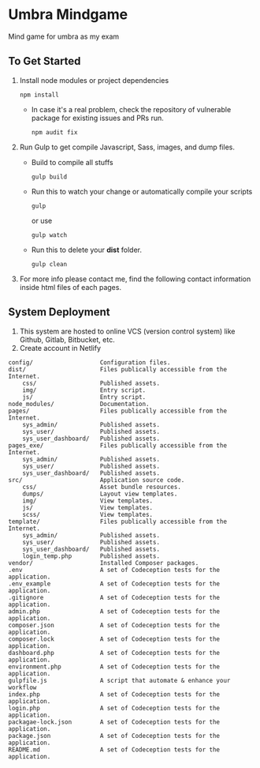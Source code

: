 # Umbra Mindgame

Mind game for umbra as my exam

## To Get Started

1. Install node modules or project dependencies

   ```
   npm install
   ```

   - In case it's a real problem, check the repository of vulnerable package for existing issues and PRs run.
     ```
     npm audit fix
     ```

2. Run Gulp to get compile Javascript, Sass, images, and dump files.

   - Build to compile all stuffs

     ```
     gulp build
     ```

   - Run this to watch your change or automatically compile your scripts

     ```
     gulp
     ```

     or use

     ```
     gulp watch
     ```

   - Run this to delete your **dist** folder.
     ```
     gulp clean
     ```

3. For more info please contact me, find the following contact information inside html files of each pages.

## System Deployment

1. This system are hosted to online VCS (version control system) like Github, Gitlab, Bitbucket, etc.
2. Create account in Netlify

```
config/                   Configuration files.
dist/                     Files publically accessible from the Internet.
    css/                  Published assets.
    img/                  Entry script.
    js/                   Entry script.
node_modules/             Documentation.
pages/                    Files publically accessible from the Internet.
    sys_admin/            Published assets.
    sys_user/             Published assets.
    sys_user_dashboard/   Published assets.
pages_exe/                Files publically accessible from the Internet.
    sys_admin/            Published assets.
    sys_user/             Published assets.
    sys_user_dashboard/   Published assets.
src/                      Application source code.
    css/                  Asset bundle resources.
    dumps/                Layout view templates.
    img/                  View templates.
    js/                   View templates.
    scss/                 View templates.
template/                 Files publically accessible from the Internet.
    sys_admin/            Published assets.
    sys_user/             Published assets.
    sys_user_dashboard/   Published assets.
    login_temp.php        Published assets.
vendor/                   Installed Composer packages.
.env                      A set of Codeception tests for the application.
.env_example              A set of Codeception tests for the application.
.gitignore                A set of Codeception tests for the application.
admin.php                 A set of Codeception tests for the application.
composer.json             A set of Codeception tests for the application.
composer.lock             A set of Codeception tests for the application.
dashboard.php             A set of Codeception tests for the application.
environment.php           A set of Codeception tests for the application.
gulpfile.js               A script that automate & enhance your workflow
index.php                 A set of Codeception tests for the application.
login.php                 A set of Codeception tests for the application.
packagae-lock.json        A set of Codeception tests for the application.
package.json              A set of Codeception tests for the application.
README.md                 A set of Codeception tests for the application.
```
